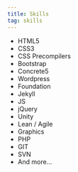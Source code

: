 ```yaml
---
title: Skills
tag: skills
---
```

<ul>
	<li id="strong">HTML5</li>
	<li id="strong">CSS3</li>
	<li id="strong">CSS Precompilers</li>
	<li id="strong">Bootstrap</li>
	<li id="strong">Concrete5</li>
	<li id="medium">Wordpress</li>
	<li id="medium">Foundation</li>
	<li id="medium">Jekyll</li>
	<li id="medium">JS</li>
	<li id="medium">jQuery</li>
	<li id="medium">Unity</li>
	<li id="medium">Lean / Agile</li>
	<li id="medium">Graphics</li>
	<li id="light">PHP</li>
	<li id="light">GIT</li>
	<li id="light">SVN</li>
	<li id="light">And more...</li>
</ul>